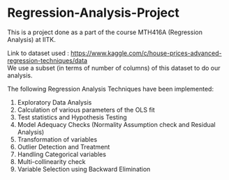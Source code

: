 # Regression-Analysis-Project

This is a project done as a part of the course MTH416A (Regression Analysis) at IITK.

Link to dataset used : https://www.kaggle.com/c/house-prices-advanced-regression-techniques/data <br>
We use a subset (in terms of number of columns) of this dataset to do our analysis.

The following Regression Analysis Techniques have been implemented:

  1) Exploratory Data Analysis
  2) Calculation of various parameters of the OLS fit
  3) Test statistics and Hypothesis Testing
  4) Model Adequacy Checks (Normality Assumption check and Residual Analysis)
  5) Transformation of variables
  6) Outlier Detection and Treatment
  7) Handling Categorical variables
  8) Multi-collinearity check
  9) Variable Selection using Backward Elimination
